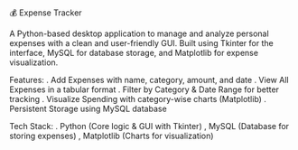 💰 Expense Tracker

A Python-based desktop application to manage and analyze personal expenses with a clean and user-friendly GUI. Built using Tkinter for the interface, MySQL for database storage, and Matplotlib for expense visualization.

Features:
. Add Expenses with name, category, amount, and date
. View All Expenses in a tabular format
. Filter by Category & Date Range for better tracking
. Visualize Spending with category-wise charts (Matplotlib)
. Persistent Storage using MySQL database

Tech Stack:
. Python (Core logic & GUI with Tkinter)
, MySQL (Database for storing expenses)
, Matplotlib (Charts for visualization)
